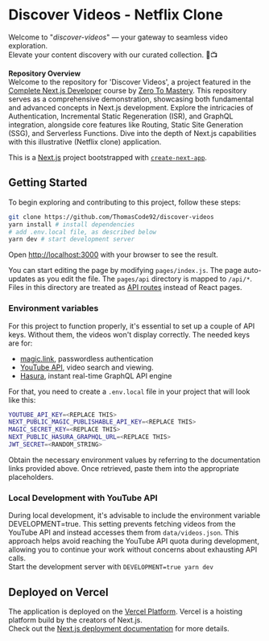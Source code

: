 # Discover Videos - Netflix Clone

Welcome to "_discover-videos_" — your gateway to seamless video exploration.<br />Elevate your content discovery with our curated collection. 🎥📺

**Repository Overview**<br />Welcome to the repository for 'Discover Videos', a project featured in the [Complete Next.js Developer](https://www.udemy.com/course/complete-nextjs-developer-zero-to-mastery/) course by [Zero To Mastery](https://zerotomastery.io/). This repository serves as a comprehensive demonstration, showcasing both fundamental and advanced concepts in Next.js development. Explore the intricacies of Authentication, Incremental Static Regeneration (ISR), and GraphQL integration, alongside core features like Routing, Static Site Generation (SSG), and Serverless Functions. Dive into the depth of Next.js capabilities with this illustrative (Netflix clone) application.

This is a [Next.js](https://nextjs.org/) project bootstrapped with [`create-next-app`](https://github.com/vercel/next.js/tree/canary/packages/create-next-app).

## Getting Started

To begin exploring and contributing to this project, follow these steps:

```bash
git clone https://github.com/ThomasCode92/discover-videos
yarn install # install dependencies
# add .env.local file, as described below
yarn dev # start development server
```

Open [http://localhost:3000](http://localhost:3000) with your browser to see the result.

You can start editing the page by modifying `pages/index.js`. The page auto-updates as you edit the file. The `pages/api` directory is mapped to `/api/*`. Files in this directory are treated as [API routes](https://nextjs.org/docs/api-routes/introduction) instead of React pages.

### Environment variables

For this project to function properly, it's essential to set up a couple of API keys. Without them, the videos won't display correctly. The needed keys are for:

- [magic.link](https://magic.link/docs/home/welcome), passwordless authentication
- [YouTube API](https://developers.google.com/youtube/v3/getting-started), video search and viewing.
- [Hasura](https://hasura.io/), instant real-time GraphQL API engine

For that, you need to create a `.env.local` file in your project that will look like this:

```bash
YOUTUBE_API_KEY=<REPLACE THIS>
NEXT_PUBLIC_MAGIC_PUBLISHABLE_API_KEY=<REPLACE THIS>
MAGIC_SECRET_KEY=<REPLACE THIS>
NEXT_PUBLIC_HASURA_GRAPHQL_URL=<REPLACE THIS>
JWT_SECRET=<RANDOM_STRING>
```

Obtain the necessary environment values by referring to the documentation links provided above. Once retrieved, paste them into the appropriate placeholders.

### Local Development with YouTube API

During local development, it's advisable to include the environment variable DEVELOPMENT=true. This setting prevents fetching videos from the YouTube API and instead accesses them from `data/videos.json`. This approach helps avoid reaching the YouTube API quota during development, allowing you to continue your work without concerns about exhausting API calls.<br />Start the development server with `DEVELOPMENT=true yarn dev`

## Deployed on Vercel

The application is deployed on the [Vercel Platform](https://vercel.com/new?utm_medium=default-template&filter=next.js&utm_source=create-next-app&utm_campaign=create-next-app-readme). Vercel is a hoisting platform build by the creators of Next.js.<br />Check out the [Next.js deployment documentation](https://nextjs.org/docs/deployment) for more details.
